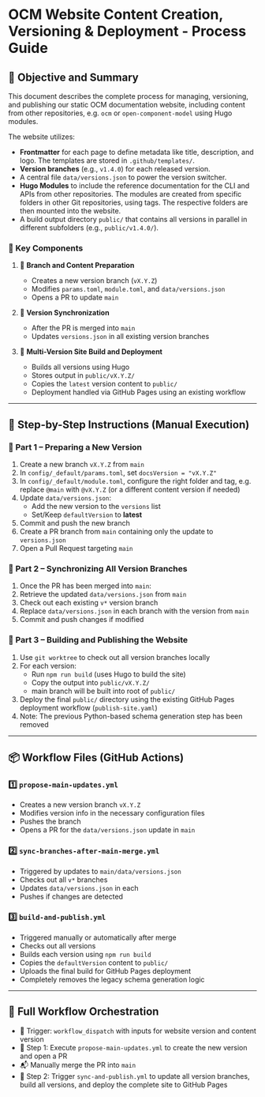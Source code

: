 # OCM Website Content Creation, Versioning & Deployment - Process Guide

## 🎯 Objective and Summary

This document describes the complete process for managing, versioning,
and publishing our static OCM documentation website, including content from other repositories, e.g. `ocm` or `open-component-model` using Hugo modules.

The website utilizes:

- **Frontmatter** for each page to define metadata like title, description, and logo. The templates are stored in `.github/templates/`.
- **Version branches** (e.g., `v1.4.0`) for each released version.
- A central file `data/versions.json` to power the version switcher.
- **Hugo Modules** to include the reference documentation for the CLI and APIs from other repositories. The modules are created from specific folders in other Git repositories, using tags. The respective folders are then mounted into the website.
- A build output directory `public/` that contains all versions in parallel
in different subfolders (e.g., `public/v1.4.0/`).

### 🔧 Key Components

1. 🧱 **Branch and Content Preparation**
   - Creates a new version branch (`vX.Y.Z`)
   - Modifies `params.toml`, `module.toml`, and `data/versions.json`
   - Opens a PR to update `main`

2. 🔄 **Version Synchronization**
   - After the PR is merged into `main`
   - Updates `versions.json` in all existing version branches

3. 🚀 **Multi-Version Site Build and Deployment**
   - Builds all versions using Hugo
   - Stores output in `public/vX.Y.Z/`
   - Copies the `latest` version content to `public/`
   - Deployment handled via GitHub Pages using an existing workflow

---

## 📝 Step-by-Step Instructions (Manual Execution)

### 🧱 Part 1 – Preparing a New Version

1. Create a new branch `vX.Y.Z` from `main`
2. In `config/_default/params.toml`, set `docsVersion = "vX.Y.Z"`
3. In `config/_default/module.toml`, configure the right folder and tag, e.g. replace `@main` with `@vX.Y.Z` (or a different content version if needed)
4. Update `data/versions.json`:
   - Add the new version to the `versions` list
   - Set/Keep `defaultVersion` to **latest**
5. Commit and push the new branch
6. Create a PR branch from `main` containing only the update to `versions.json`
7. Open a Pull Request targeting `main`

### 🔄 Part 2 – Synchronizing All Version Branches

1. Once the PR has been merged into `main`:
2. Retrieve the updated `data/versions.json` from `main`
3. Check out each existing `v*` version branch
4. Replace `data/versions.json` in each branch with the version from `main`
5. Commit and push changes if modified

### 🚀 Part 3 – Building and Publishing the Website

1. Use `git worktree` to check out all version branches locally
2. For each version:
   - Run `npm run build` (uses Hugo to build the site)
   - Copy the output into `public/vX.Y.Z/`
   - main branch will be built into root of `public/`
3. Deploy the final `public/` directory using the existing GitHub Pages deployment workflow (`publish-site.yaml`)
4. Note: The previous Python-based schema generation step has been removed

---

## 📦 Workflow Files (GitHub Actions)

### 1️⃣ `propose-main-updates.yml`

- Creates a new version branch `vX.Y.Z`
- Modifies version info in the necessary configuration files
- Pushes the branch
- Opens a PR for the `data/versions.json` update in `main`

### 2️⃣ `sync-branches-after-main-merge.yml`

- Triggered by updates to `main/data/versions.json`
- Checks out all `v*` branches
- Updates `data/versions.json` in each
- Pushes if changes are detected

### 3️⃣ `build-and-publish.yml`

- Triggered manually or automatically after merge
- Checks out all versions
- Builds each version using `npm run build`
- Copies the `defaultVersion` content to `public/`
- Uploads the final build for GitHub Pages deployment
- Completely removes the legacy schema generation logic

---

## 🔁 Full Workflow Orchestration

- 🔘 Trigger: `workflow_dispatch` with inputs for website version and content version
- 🧱 Step 1: Execute `propose-main-updates.yml` to create the new version and open a PR
- 📬 Manually merge the PR into `main`
- 🚀 Step 2: Trigger `sync-and-publish.yml` to update all version branches, build all versions, and deploy the complete site to GitHub Pages
